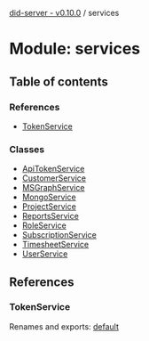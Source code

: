 [did-server - v0.10.0](../README.md) / services

# Module: services

## Table of contents

### References

- [TokenService](services.md#tokenservice)

### Classes

- [ApiTokenService](../classes/services.apitokenservice.md)
- [CustomerService](../classes/services.customerservice.md)
- [MSGraphService](../classes/services.msgraphservice.md)
- [MongoService](../classes/services.mongoservice.md)
- [ProjectService](../classes/services.projectservice.md)
- [ReportsService](../classes/services.reportsservice.md)
- [RoleService](../classes/services.roleservice.md)
- [SubscriptionService](../classes/services.subscriptionservice.md)
- [TimesheetService](../classes/services.timesheetservice.md)
- [UserService](../classes/services.userservice.md)

## References

### TokenService

Renames and exports: [default](../classes/services_oauth.default.md)
